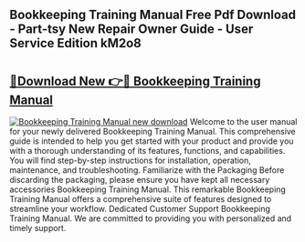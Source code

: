 ## Bookkeeping Training Manual Free Pdf Download - Part-tsy New Repair Owner Guide - User Service Edition kM2o8

# <h2><a href="http://cf28489.oget.top/?id=Bookkeeping+Training+Manual">🔗Download New 👉🔴 Bookkeeping Training Manual</a></h2>

[![Bookkeeping Training Manual new download](https://i.imgur.com/5g1atiW.png)](http://cf28489.oget.top/?id=Bookkeeping+Training+Manual)
Welcome to the user manual for your newly delivered Bookkeeping Training Manual. This comprehensive guide is intended to help you get started with your product and provide you with a thorough understanding of its features, functions, and capabilities. You will find step-by-step instructions for installation, operation, maintenance, and troubleshooting. Familiarize with the Packaging Before discarding the packaging, please ensure you have kept all necessary accessories Bookkeeping Training Manual. This remarkable Bookkeeping Training Manual offers a comprehensive suite of features designed to streamline your workflow. Dedicated Customer Support Bookkeeping Training Manual. We are committed to providing you with personalized and timely support.
